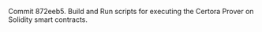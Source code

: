 Commit 872eeb5.                    Build and Run scripts for executing the Certora Prover on Solidity smart contracts.